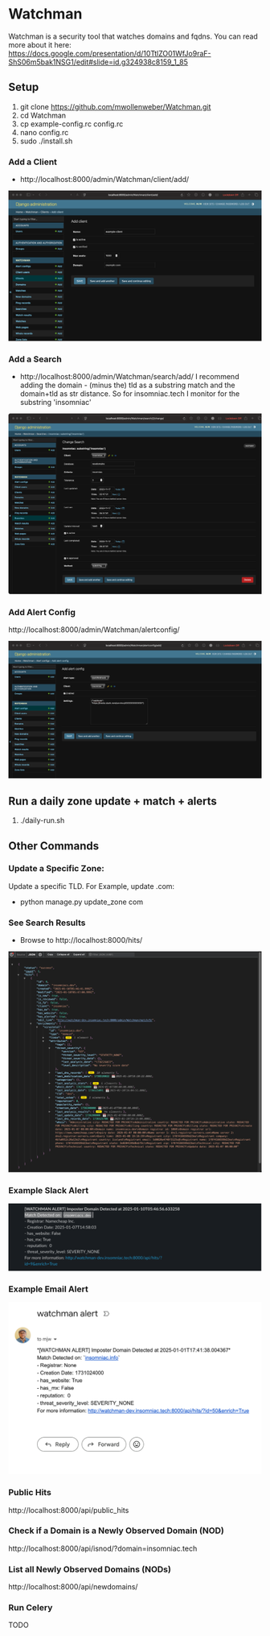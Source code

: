 # Watchman
Watchman is a security tool that watches domains and fqdns. You can read more about it here: https://docs.google.com/presentation/d/10TtlZO01WfJo9raF-ShS06m5bak1NSG1/edit#slide=id.g324938c8159_1_85


## Setup
1. git clone https://github.com/mwollenweber/Watchman.git
2. cd Watchman
2. cp example-config.rc config.rc
3. nano config.rc
4. sudo ./install.sh

### Add a Client
- http://localhost:8000/admin/Watchman/client/add/

![add a client](images/add_client.png)


### Add a Search
- http://localhost:8000/admin/Watchman/search/add/
I recommend adding the domain - (minus the) tld as a substring match and the domain+tld as str distance. So for insomniac.tech I monitor for the substring 'insomniac'

![add a search](images/add_search.png)


### Add Alert Config
http://localhost:8000/admin/Watchman/alertconfig/

![add a alert config](images/add_alertconfig.png)



## Run a daily zone update + match + alerts
1. ./daily-run.sh 


## Other Commands
### Update a Specific Zone:
Update a specific TLD. For Example, update .com: 
- python manage.py update_zone com



### See Search Results
- Browse to http://localhost:8000/hits/

![hits](images/hit.png)


### Example Slack Alert
![Slack Alert](images/slack_alert.png)

### Example Email Alert
![Email Alert](images/email_alert.png)


### Public Hits
http://localhost:8000/api/public_hits


### Check if a Domain is a Newly Observed Domain (NOD)
http://localhost:8000/api/isnod/?domain=insomniac.tech



### List all Newly Observed Domains (NODs)
http://localhost:8000/api/newdomains/



### Run Celery
TODO
